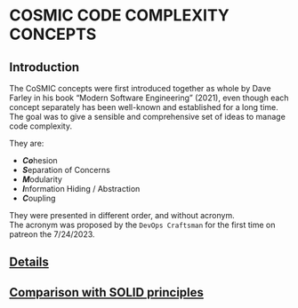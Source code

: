 # COSMIC CODE COMPLEXITY CONCEPTS

## Introduction

The CoSMIC concepts were first introduced together as whole by Dave Farley in his book
“Modern Software Engineering” (2021), even though each concept separately has been well-known
and established for a long time.  
The goal was to give a sensible and comprehensive set of ideas to manage code complexity.

They are:

- ***Co***hesion
- ***S***eparation of Concerns
- ***M***odularity
- ***I***nformation Hiding / Abstraction
- ***C***oupling

They were presented in different order, and without acronym.  
The acronym was proposed by the `DevOps Craftsman` for the first time on patreon the 7/24/2023.

## [Details](/cosmic/README.md)

## [Comparison with SOLID principles](/others/solid.md)

